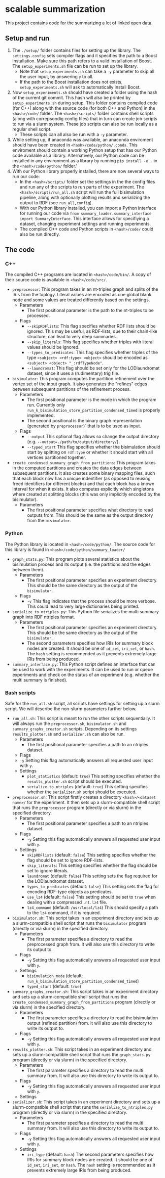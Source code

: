 # scalable summarization
This project contains code for the summarizing a lot of linked open data.

## Setup and run
1. The `./setup/` folder contains files for setting up the library. The `settings.config` sets compiler flags and it specifies the path to a Boost installation. Make sure this path refers to a valid installation of Boost. The `setup_experiments.sh` file can be run to set up the library.
    - Note that `setup_experiments.sh` can take a `-y` parameter to skip all the user input, by answering `y` to all.
    - If the path to the Boost installation does not exists, `setup_experiments.sh` will ask to automatically install Boost.
2. Now `setup_experiments.sh` should have created a folder using the hash of the current git commit. This hash will also be printed by `setup_experiments.sh` during setup. This folder contains compiled code (for C++) along with the source code (for both C++ and Python) in the `<hash>/code/` folder. The `<hash>/scripts/` folder contains shell scripts (along with correpsondig config files) that in turn can create job scripts to run via a slurm system. These job scripts can also be run locally as a regular shell script.
    - These scripts can all also be run with a `-y` parameter.
3. While setting up, if anaconda was available, an anaconda enviroment should have been created in `<hash>/code/python/.conda`. This enviroment should contain a working Python setup that has our Python code available as a library. Alternatively, our Python code can be installed in any environment as a library by running `pip install -e .` in the `<hash>/code/python/` folder.'
4. With our Python library properly installed, there are now several ways to run our code:
    - In the `<hash>/scripts/` folder set the settings in the the config files and run any of the scripts  to run parts of the experiment. The `<hash>/scripts/run_all.sh` script will run the full bisimulation pipeline, along with optionally plotting results and serializing the output to RDF (see `run_all,config`).
    - With our Python library installed, you can import a Python interface for running our code via `from summary_loader.summary_interface import SummaryInterface`. This interface allows for specifiying a dataset, changing experiment settings and running experiments.
    - The compiled C++ code and Python scripts in `<hash>/code/` could also be run directly.

## The code
### C++
The compiled C++ programs are located in `<hash>/code/bin/`. A copy of their source code is available in `<hash>/code/src/`.
- `preprocessor`: This program takes in an nt-triples graph and splits of the IRIs from the toplogy. Literal values are encoded as one global blank node and some values are treated differently based on the settings.
    - Parameters
      - The first positional parameter is the path to the nt-triples to be processed.
    - Flags
      - `--skipRDFlists`: This flag specifies whether RDF lists should be ignored. This may be useful, as RDF-lists, due to their chain-like structure, can lead to very deep summaries.
      - `--skip_literals`: This flag specifies whether triples with literal values should be ignored.
      - `--types_to_predicates`: This flag specifies whether triples of the type `<subject> <rdf:type> <object>` should be encoded as `<subject> <object> "_:rdfTypeNode"`.
      - `--laundromat`: This flag should be set only for the LODlaundromat dataset, since it uses a (rudimentary) trig file.
- `bisimulator`: This program computes the partition refinement over the vertex set of the input graph. It also generates the "refines" edges between subsequent partitions of the refinement process.
    - Parameters
      - The first positional parameter is the mode in which the program run. Currently only `run_k_bisimulation_store_partition_condensed_timed` is properly implemented.
      - The second positional is the binary graph representation (generated by `preprocessor`)` that is to be used as input.
    - Flags
      - `--output` This optional flag allows so change the output directory (e.g. `--output=./path/to/output/directory/`).
      - `--typed_start` This flag specifies whether the bisimulation should start by splitting on `rdf:type` or whether it should start with all vertices partitioned together.
- `create_condensed_summary_graph_from_partitions`: This program takes in the computed partitions and creates the data edges between subsequent partitions. It also creates some binary mapping files, such that each block now has a unique indentifier (as opposed to reusing freed identifiers for different blocks) and that each block has a known interval for when it exists. It also computes explicitly which singletons where created at splitting blocks (this was only implicitly encoded by the bisimulator).
    - Parameters
      - The first positional parameter specifies what directory to read outputs from. This should be the same as the output directory from the `bisimulator`.
### Python
The Python library is located in `<hash>/code/python/`. The source code for this library is found in `<hash>/code/python/summary_loader/`
- `graph_stats.py`: This program plots several statistics about the bisimulation process and its output (i.e. the partitions and the edges between them).
    - Parameters
      - The first positional parameter specifies an experiment directory. This should be the same directory as the output of the `bisimulator`.
      <!-- - The second positional parameter sets the way in which bar charts are plotted. Valid options are: `standard`, `large_transparant` and `large_opaque`. The first option works well for shallower refinements (i.e. with a deph of less than a few hundred), while latter two options tend to work well for very deep refinements. -->
    - Flags
      - `-v` This flag indicates that the process should be more verbose. This could lead to very large dictionaries being printed.
- `serialize_to_ntriples.py`: This Python file serializes the multi summary graph into RDF ntriples format.
  - Parameters
      - The first positional parameter specifies an experiment directory. This should be the same directory as the output of the `bisimulator`.
      - The second parameters specifies how IRIs for summary block nodes are created. It should be one of `id_set`, `iri_set`, or `hash`. The `hash` setting is recommended as it prevents extremely large IRIs from being produced.
- `summary_interface.py`: This Python script defines an interface that can be used to work with the experiments. It can be used to run or queue experiments and check on the status of an experiment (e.g. whether the multi summary is finished).

### Bash scripts
Safe for the `run_all.sh` script, all scripts have settings for setting up a slurm script. We will describe the non-slurm parameters further below.
- `run_all.sh`: This script is meant to run the other scripts sequentially. It will always run the `preprocessor.sh`, `bisimulator.sh` and `summary_graphs_creator.sh` scripts. Depending on its settings `results_plotter.sh` and `serializer.sh` can also be run.
    - Parameters
      - The first positional parameter specifies a path to an ntriples dataset.
    - Flags
    - `-y` Setting this flag automatically answers all requested user input with `y`.
    - Settings
      - `plot_statistics` (default: `true`) This setting specifies whether the `results_plotter.sh` script should be executed.
      - `serialize_to_ntriples` (default: `true`) This setting specifies whether the `serializer.sh` script should be executed.
- `preprocessor.sh`: This script firstly creates a directory `<hash>/<dataset name>/` for the experiment. It then sets up a slurm-compatible shell script that runs the `preprocessor` program (directly or via slurm) in the specified directory.
    - Parameters
      - The first positional parameter specifies a path to an ntriples dataset.
    - Flags
      - `-y` Setting this flag automatically answers all requested user input with `y`.
    - Settings
      - `skipRDFlists` (default: `false`) This setting specifies whether the flag should be set to ignore RDF-lists.
      - `skip_literals`: This setting specifies whether the flag should be set to ignore literals.
      - `laundromat` (default: `false`) This setting sets the flag required for the LODlaundromat dataset.
      - `types_to_predicates` (default: `false`) This setting sets the flag for encoding RDF-type objects as predicates.
      - `use_lz4` (default: `false`) This setting should be set to `true` when dealing with a compressed `.nt.lz4` file.
      - `lz4_command` (default: `/usr/local/lz4`) This should specify a path to the `lz4` command, if it is required.
- `bisimulator.sh`: This script takes in an experiment directory and sets up a slurm-compatible shell script that runs the `bisimulator` program (directly or via slurm) in the specified directory.
    - Parameters
      - The first parameter specifies a directory to read the preprocessed graph from. It will also use this directory to write its output to.
    - Flags
      - `-y` Setting this flag automatically answers all requested user input with `y`.
    - Settings
      - `bisimulation_mode` (default: `run_k_bisimulation_store_partition_condensed_timed`) 
      - `typed_start` (default: `true`) 
- `summary_graphs_creator.sh`: This script takes in an experiment directory and sets up a slurm-compatible shell script that runs the `create_condensed_summary_graph_from_partitions` program (directly or via slurm) in the specified directory.
    - Parameters
      - The first parameter specifies a directory to read the bisimulation output (refined partition) from. It will also use this directory to write its output to.
    - Flags
      - `-y` Setting this flag automatically answers all requested user input with `y`.
- `results_plotter.sh`: This script takes in an experiment directory and sets up a slurm-compatible shell script that runs the `graph_stats.py` program (directly or via slurm) in the specified directory.
    - Parameters
      - The first parameter specifies a directory to read the multi summary from. It will also use this directory to write its output to.
    - Flags
      - `-y` Setting this flag automatically answers all requested user input with `y`.
    - Settings
      <!-- - `bar_chart_mode` (default: `standard`) This setting sets the way in which bar charts are plotted. Valid options are: `standard`, `large_transparant` and `large_opaque`. The first option works well for shallower refinements (i.e. with a deph of less than a few hundred), while latter two options tend to work well for very deep refinements. -->
- `serializer.sh`: This script takes in an experiment directory and sets up a slurm-compatible shell script that runs the `serialize_to_ntriples.py` program (directly or via slurm) in the specified directory.
    - Parameters
      - The first parameter specifies a directory to read the multi summary from. It will also use this directory to write its output to.
    - Flags
      - `-y` Setting this flag automatically answers all requested user input with `y`.
    - Settings
      - `iri_type` (default: `hash`) The second parameters specifies how IRIs for summary block nodes are created. It should be one of `id_set`, `iri_set`, or `hash`. The `hash` setting is recommended as it prevents extremely large IRIs from being produced.
